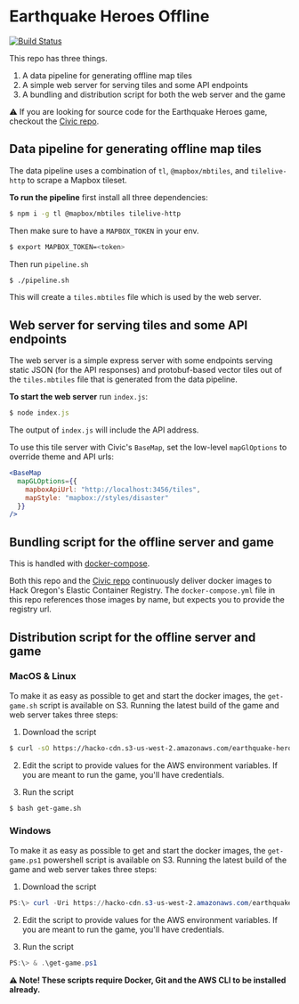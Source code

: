 # Earthquake Heroes Offline

[![Build Status](https://travis-ci.org/hackoregon/earthquake-heroes-offline.svg?branch=master)](https://travis-ci.org/hackoregon/earthquake-heroes-offline)

This repo has three things.

1. A data pipeline for generating offline map tiles
2. A simple web server for serving tiles and some API endpoints
3. A bundling and distribution script for both the web server and the game

:warning: If you are looking for source code for the Earthquake Heroes game, checkout the
[Civic repo](https://github.com/hackoregon/civic).

## Data pipeline for generating offline map tiles

The data pipeline uses a combination of `tl`, `@mapbox/mbtiles`, and `tilelive-http` to scrape a Mapbox tileset.

**To run the pipeline** first install all three dependencies:

```sh
$ npm i -g tl @mapbox/mbtiles tilelive-http
```

Then make sure to have a `MAPBOX_TOKEN` in your env.

```sh
$ export MAPBOX_TOKEN=<token>
```

Then run `pipeline.sh`

```sh
$ ./pipeline.sh
```

This will create a `tiles.mbtiles` file which is used by the web server.

## Web server for serving tiles and some API endpoints

The web server is a simple express server with some endpoints serving static JSON (for the API responses)
and protobuf-based vector tiles out of the `tiles.mbtiles` file that is generated from the data pipeline.

**To start the web server** run `index.js`:

```js
$ node index.js
```

The output of `index.js` will include the API address.

To use this tile server with Civic's `BaseMap`, set the low-level `mapGlOptions` to override theme and
API urls:

```jsx
<BaseMap
  mapGLOptions={{
    mapboxApiUrl: "http://localhost:3456/tiles",
    mapStyle: "mapbox://styles/disaster"
  }}
/>
```

## Bundling script for the offline server and game

This is handled with [docker-compose](https://docs.docker.com/compose/).

Both this repo and the [Civic repo](https://github.com/hackoregon/civic) continuously deliver docker images to Hack Oregon's Elastic Container Registry. The `docker-compose.yml` file in this repo references those images by name, but expects you to provide the registry url.

## Distribution script for the offline server and game

### MacOS & Linux

To make it as easy as possible to get and start the docker images, the `get-game.sh` script is available on S3. Running the latest build of the game and web server takes three steps:

1. Download the script

```sh
$ curl -sO https://hacko-cdn.s3-us-west-2.amazonaws.com/earthquake-heroes/get-game.sh
```

2. Edit the script to provide values for the AWS environment variables. If you are meant to run the game, you'll have credentials.

3. Run the script

```sh
$ bash get-game.sh
```

### Windows

To make it as easy as possible to get and start the docker images, the `get-game.ps1` powershell script is available on S3. Running the latest build of the game and web server takes three steps:

1. Download the script

```powershell
PS:\> curl -Uri https://hacko-cdn.s3-us-west-2.amazonaws.com/earthquake-heroes/get-game.ps1 -OutFile get-game.ps1
```

2. Edit the script to provide values for the AWS environment variables. If you are meant to run the game, you'll have credentials.

3. Run the script

```powershell
PS:\> & .\get-game.ps1
```


**:warning: Note! These scripts require Docker, Git and the AWS CLI to be installed already.**
